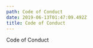 ```yaml
---
path: Code of Conduct
date: 2019-06-13T01:47:09.492Z
title: Code of Conduct
---
```

Code of Conduct
